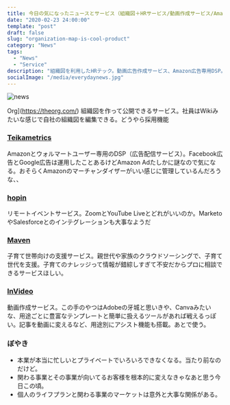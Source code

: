 ```yaml
---
title: 今日の気になったニュースとサービス（組織図＋HRサービス/動画作成サービス/Amazon広告用のDSP）
date: "2020-02-23 24:00:00"
template: "post"
draft: false
slug: "organization-map-is-cool-product"
category: "News"
tags:
  - "News"
  - "Service"
description: "組織図を利用したHRテック。動画広告作成サービス、Amazon広告専用DSP。そしてぼやき。面白いプロダクトが多いな"
socialImage: "/media/everydaynews.jpg"
---
```


![news](/media/everydaynews.jpg)

Org](https://theorg.com/)
組織図を作って公開できるサービス。社員はWikiみたいな感じで自社の組織図を編集できる。どうやら採用機能

### [Teikametrics](https://www.teikametrics.com/)
Amazonとウォルマートユーザー専用のDSP（広告配信サービス）。Facebook広告とGoogle広告は運用したことあるけどAmazon Adたしかに謎なので気になる。おそらくAmazonのマーチャンダイザーがいい感じに管理しているんだろうな、、

### [hopin](https://hopin.to/)
リモートイベントサービス。ZoomとYouTube Liveとどれがいいのか。MarketoやSalesforceとのインテグレーションも大事なようだ

### [Maven](https://www.mavenclinic.com/)
子育て世帯向けの支援サービス。親世代や家族のクラウドソーシングで、子育て世代を支援。子育てのナレッジって情報が錯綜しすぎて不安だからプロに相談できるサービスほしい。

### [InVideo](https://invideo.io/)
動画作成サービス。この手のやつはAdobeの牙城と思いきや、Canvaみたいな、用途ごとに豊富なテンプレートと簡単に扱えるツールがあれば戦えるっぽい。記事を動画に変えるなど、用途別にアシスト機能も搭載。あとで使う。

### ぼやき
- 本業が本当に忙しいとプライベートでいろいろできなくなる。当たり前なのだけど。
- 関わる事業とその事業が向いてるお客様を根本的に変えなきゃなあと思う今日この頃。
- 個人のライフプランと関わる事業のマーケットは意外と大事な関係がある。